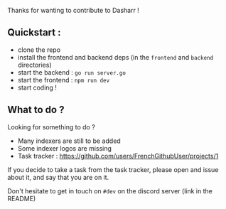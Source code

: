 Thanks for wanting to contribute to Dasharr !

## Quickstart :

- clone the repo
- install the frontend and backend deps (in the `frontend` and `backend` directories)
- start the backend : `go run server.go`
- start the frontend : `npm run dev`
- start coding !

## What to do ?

Looking for something to do ?

- Many indexers are still to be added
- Some indexer logos are missing
- Task tracker : https://github.com/users/FrenchGithubUser/projects/1

If you decide to take a task from the task tracker, please open and issue about it, and say that you are on it.

Don't hesitate to get in touch on `#dev` on the discord server (link in the README)
